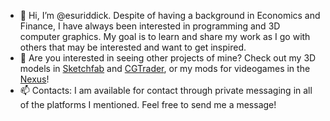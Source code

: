 - 👋 Hi, I’m @esuriddick. Despite of having a background in Economics and Finance, I have always been interested in programming and 3D computer graphics.
My goal is to learn and share my work as I go with others that may be interested and want to get inspired.
- :shopping_cart: Are you interested in seeing other projects of mine? Check out my 3D models in <a href="https://sketchfab.com/esuriddick">Sketchfab</a> and
<a href="https://www.cgtrader.com/esuriddick">CGTrader</a>, or my mods for videogames in the <a href="https://www.nexusmods.com/users/869483">Nexus</a>!
- 📫 Contacts: I am available for contact through private messaging in all of the platforms I mentioned. Feel free to send me a message!

<!---
esuriddick/esuriddick is a ✨ special ✨ repository because its `README.md` (this file) appears on your GitHub profile.
You can click the Preview link to take a look at your changes.
--->
